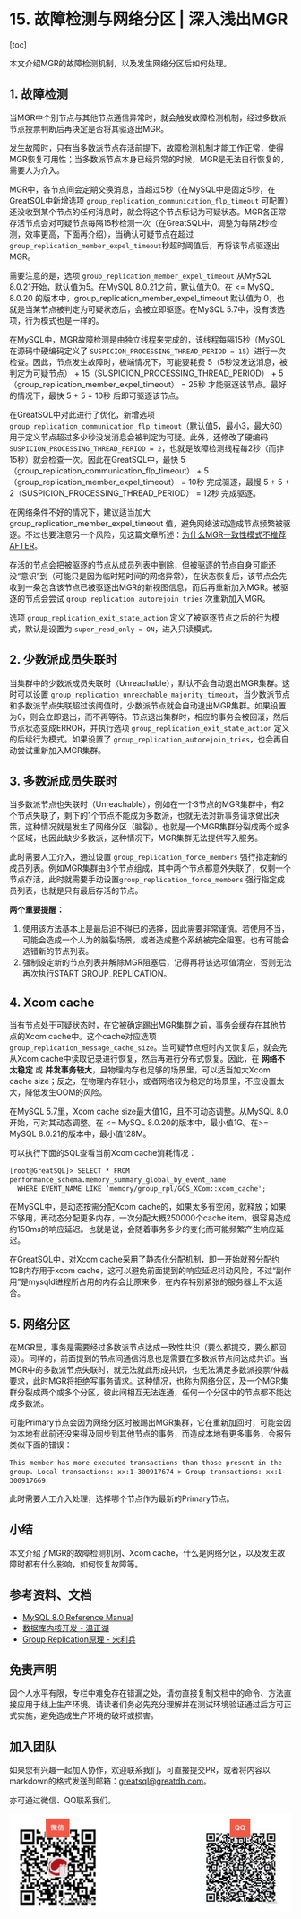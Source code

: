 # 15. 故障检测与网络分区 | 深入浅出MGR

[toc]

本文介绍MGR的故障检测机制，以及发生网络分区后如何处理。

## 1. 故障检测
当MGR中个别节点与其他节点通信异常时，就会触发故障检测机制，经过多数派节点投票判断后再决定是否将其驱逐出MGR。

发生故障时，只有当多数派节点存活前提下，故障检测机制才能工作正常，使得MGR恢复可用性；当多数派节点本身已经异常的时候，MGR是无法自行恢复的，需要人为介入。

MGR中，各节点间会定期交换消息，当超过5秒（在MySQL中是固定5秒，在GreatSQL中新增选项 `group_replication_communication_flp_timeout` 可配置）还没收到某个节点的任何消息时，就会将这个节点标记为可疑状态。MGR各正常存活节点会对可疑节点每隔15秒检测一次（在GreatSQL中，调整为每隔2秒检测，效率更高，下面再介绍），当确认可疑节点在超过`group_replication_member_expel_timeout`秒超时阈值后，再将该节点驱逐出MGR。

需要注意的是，选项 `group_replication_member_expel_timeout` 从MySQL 8.0.21开始，默认值为5。在MySQL 8.0.21之前，默认值为0。在 <= MySQL 8.0.20 的版本中，group_replication_member_expel_timeout 默认值为 0，也就是当某节点被判定为可疑状态后，会被立即驱逐。在MySQL 5.7中，没有该选项，行为模式也是一样的。

在MySQL中，MGR故障检测是由独立线程来完成的，该线程每隔15秒（MySQL在源码中硬编码定义了 `SUSPICION_PROCESSING_THREAD_PERIOD = 15`）进行一次检查。因此，节点发生故障时，极端情况下，可能要耗费 5（5秒没发送消息，被判定为可疑节点） + 15（SUSPICION_PROCESSING_THREAD_PERIOD） + 5（group_replication_member_expel_timeout） = 25秒 才能驱逐该节点。最好的情况下，最快 5 + 5 = 10秒 后即可驱逐该节点。

在GreatSQL中对此进行了优化，新增选项 `group_replication_communication_flp_timeout`（默认值5，最小3，最大60） 用于定义节点超过多少秒没发消息会被判定为可疑。此外，还修改了硬编码 `SUSPICION_PROCESSING_THREAD_PERIOD = 2`，也就是故障检测线程每2秒（而非15秒）就会检查一次。因此在GreatSQL中，最快 5（group_replication_communication_flp_timeout） + 5（group_replication_member_expel_timeout） = 10秒 完成驱逐，最慢 5 + 5 + 2（SUSPICION_PROCESSING_THREAD_PERIOD） = 12秒 完成驱逐。

在网络条件不好的情况下，建议适当加大 group_replication_member_expel_timeout 值，避免网络波动造成节点频繁被驱逐。不过也要注意另一个风险，见这篇文章所述：[为什么MGR一致性模式不推荐AFTER](https://mp.weixin.qq.com/s/rNeq479RNsklY1BlfKOsYg)。

存活的节点会把被驱逐的节点从成员列表中删除，但被驱逐的节点自身可能还没“意识”到（可能只是因为临时短时间的网络异常），在状态恢复后，该节点会先收到一条包含该节点已被驱逐出MGR的新视图信息，而后再重新加入MGR。被驱逐的节点会尝试 `group_replication_autorejoin_tries` 次重新加入MGR。

选项 `group_replication_exit_state_action` 定义了被驱逐节点之后的行为模式，默认是设置为 `super_read_only = ON`，进入只读模式。

## 2. 少数派成员失联时
当集群中的少数派成员失联时（Unreachable），默认不会自动退出MGR集群。这时可以设置 `group_replication_unreachable_majority_timeout`，当少数派节点和多数派节点失联超过该阈值时，少数派节点就会自动退出MGR集群。如果设置为0，则会立即退出，而不再等待。节点退出集群时，相应的事务会被回滚，然后节点状态变成ERROR，并执行选项 `group_replication_exit_state_action` 定义的后续行为模式。如果设置了 `group_replication_autorejoin_tries`，也会再自动尝试重新加入MGR集群。

## 3. 多数派成员失联时
当多数派节点也失联时（Unreachable），例如在一个3节点的MGR集群中，有2个节点失联了，剩下的1个节点不能成为多数派，也就无法对新事务请求做出决策，这种情况就是发生了网络分区（脑裂）。也就是一个MGR集群分裂成两个或多个区域，也因此缺少多数派，这种情况下，MGR集群无法提供写入服务。

此时需要人工介入，通过设置 `group_replication_force_members` 强行指定新的成员列表。例如MGR集群由3个节点组成，其中两个节点都意外失联了，仅剩一个节点存活，此时就需要手动设置`group_replication_force_members` 强行指定成员列表，也就是只有最后存活的节点。

**两个重要提醒：**
1. 使用该方法基本上是最后迫不得已的选择，因此需要非常谨慎。若使用不当，可能会造成一个人为的脑裂场景，或者造成整个系统被完全阻塞。也有可能会选错新的节点列表。
2. 强制设定新的节点列表并解除MGR阻塞后，记得再将该选项值清空，否则无法再次执行START GROUP_REPLICATION。

## 4. Xcom cache
当有节点处于可疑状态时，在它被确定踢出MGR集群之前，事务会缓存在其他节点的Xcom cache中。这个cache对应选项 `group_replication_message_cache_size`。当可疑节点短时内又恢复后，就会先从Xcom cache中读取记录进行恢复，然后再进行分布式恢复。因此，在 **网络不太稳定** 或 **并发事务较大**，且物理内存也足够的场景里，可以适当加大Xcom cache size；反之，在物理内存较小，或者网络较为稳定的场景里，不应设置太大，降低发生OOM的风险。

在MySQL 5.7里，Xcom cache size最大值1G，且不可动态调整。从MySQL 8.0开始，可对其动态调整。在 <= MySQL 8.0.20的版本中，最小值1G。在>= MySQL 8.0.21的版本中，最小值128M。

可以执行下面的SQL查看当前Xcom cache消耗情况：
```
[root@GreatSQL]> SELECT * FROM performance_schema.memory_summary_global_by_event_name
  WHERE EVENT_NAME LIKE ‘memory/group_rpl/GCS_XCom::xcom_cache';
```

在MySQL中，是动态按需分配Xcom cache的，如果太多有空闲，就释放；如果不够用，再动态分配更多内存，一次分配大概250000个cache item，很容易造成约150ms的响应延迟。也就是说，会随着事务多少的变化而可能频繁产生响应延迟。

在GreatSQL中，对Xcom cache采用了静态化分配机制，即一开始就预分配约1GB内存用于xcom cache，这可以避免前面提到的响应延迟抖动风险，不过“副作用”是mysqld进程所占用的内存会比原来多，在内存特别紧张的服务器上不太适合。

## 5. 网络分区
在MGR里，事务是需要经过多数派节点达成一致性共识（要么都提交，要么都回滚）。同样的，前面提到的节点间通信消息也是需要在多数派节点间达成共识。当MGR中的多数派节点失联时，就无法就此形成共识，也无法满足多数派投票/仲裁要求，此时MGR将拒绝写事务请求。这种情况，也称为网络分区，及一个MGR集群分裂成两个或多个分区，彼此间相互无法连通，任何一个分区中的节点都不能达成多数派。

可能Primary节点会因为网络分区时被踢出MGR集群，它在重新加回时，可能会因为本地有此前还没来得及同步到其他节点的事务，而造成本地有更多事务，会报告类似下面的错误：
```
This member has more executed transactions than those present in the group. Local transactions: xx:1-300917674 > Group transactions: xx:1-300917669
```
此时需要人工介入处理，选择哪个节点作为最新的Primary节点。

## 小结
本文介绍了MGR的故障检测机制、Xcom cache，什么是网络分区，以及发生故障时都有什么影响，如何恢复故障等。

## 参考资料、文档
- [MySQL 8.0 Reference Manual](https://dev.mysql.com/doc/refman/8.0/en/group-replication.html) 
- [数据库内核开发 - 温正湖](https://www.zhihu.com/column/c_206071340)
- [Group Replication原理 - 宋利兵](https://mp.weixin.qq.com/s/LFJtdpISVi45qv9Wksv19Q)

## 免责声明
因个人水平有限，专栏中难免存在错漏之处，请勿直接复制文档中的命令、方法直接应用于线上生产环境。请读者们务必先充分理解并在测试环境验证通过后方可正式实施，避免造成生产环境的破坏或损害。

## 加入团队
如果您有兴趣一起加入协作，欢迎联系我们，可直接提交PR，或者将内容以markdown的格式发送到邮箱：greatsql@greatdb.com。

亦可通过微信、QQ联系我们。

![Contact Us](../docs/contact-us.png)
